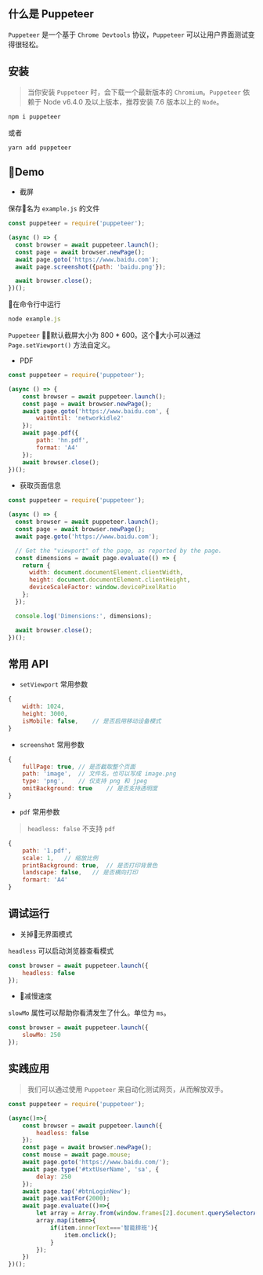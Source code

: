 ## 什么是 Puppeteer

`Puppeteer` 是一个基于 `Chrome Devtools` 协议，`Puppeteer` 可以让用户界面测试变得很轻松。

## 安装

> 当你安装 `Puppeteer` 时，会下载一个最新版本的 `Chromium`。`Puppeteer` 依赖于 Node v6.4.0 及以上版本，推荐安装 7.6 版本以上的 `Node`。

```js
npm i puppeteer
```

或者

```js
yarn add puppeteer
```

## Demo

+ 截屏

保存名为 `example.js` 的文件

```js
const puppeteer = require('puppeteer');

(async () => {
  const browser = await puppeteer.launch();
  const page = await browser.newPage();
  await page.goto('https://www.baidu.com');
  await page.screenshot({path: 'baidu.png'});

  await browser.close();
})();
```

在命令行中运行

```js
node example.js
```

`Puppeteer` 默认截屏大小为 800 * 600。这个大小可以通过 `Page.setViewport()` 方法自定义。

+ PDF

```js
const puppeteer = require('puppeteer');

(async () => {
    const browser = await puppeteer.launch();
    const page = await browser.newPage();
    await page.goto('https://www.baidu.com', {
        waitUntil: 'networkidle2'
    });
    await page.pdf({
        path: 'hn.pdf',
        format: 'A4'
    });
    await browser.close();
})();
```

+ 获取页面信息

```js
const puppeteer = require('puppeteer');

(async () => {
  const browser = await puppeteer.launch();
  const page = await browser.newPage();
  await page.goto('https://www.baidu.com');

  // Get the "viewport" of the page, as reported by the page.
  const dimensions = await page.evaluate(() => {
    return {
      width: document.documentElement.clientWidth,
      height: document.documentElement.clientHeight,
      deviceScaleFactor: window.devicePixelRatio
    };
  });

  console.log('Dimensions:', dimensions);

  await browser.close();
})();
```

## 常用 API

+ `setViewport` 常用参数

```js
{
    width: 1024,
    height: 3000,
    isMobile: false,    // 是否启用移动设备模式
}
```

+ `screenshot` 常用参数

```js
{
    fullPage: true, // 是否截取整个页面
    path: 'image',  // 文件名，也可以写成 image.png
    type: 'png',    // 仅支持 png 和 jpeg
    omitBackground: true    // 是否支持透明度
}
```

+ `pdf` 常用参数

> `headless: false` 不支持 `pdf`

```js
{
    path: '1.pdf',
    scale: 1,   // 缩放比例
    printBackground: true,  // 是否打印背景色
    landscape: false,   // 是否横向打印
    formart: 'A4'
}
```

## 调试运行

+ 关掉无界面模式

`headless` 可以启动浏览器查看模式

```js
const browser = await puppeteer.launch({
    headless: false
});
```

+ 减慢速度

`slowMo` 属性可以帮助你看清发生了什么。单位为 `ms`。

```js
const browser = await puppeteer.launch({
    slowMo: 250
});
```

## 实践应用

> 我们可以通过使用 `Puppeteer` 来自动化测试网页，从而解放双手。

```js
const puppeteer = require('puppeteer');

(async()=>{
    const browser = await puppeteer.launch({
        headless: false
    });
    const page = await browser.newPage();
    const mouse = await page.mouse;
    await page.goto('https://www.baidu.com/');
    await page.type('#txtUserName', 'sa', {
        delay: 250
    });
    await page.tap('#btnLoginNew');
    await page.waitFor(2000);
    await page.evaluate(()=>{
        let array = Array.from(window.frames[2].document.querySelectorAll('li'));
        array.map(item=>{
            if(item.innerText==='智能排班'){
                item.onclick();
            }
        });
    })
})();
```